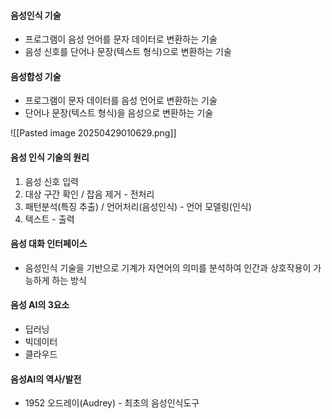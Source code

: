 #### 음성인식 기술
- 프로그램이 음성 언어를 문자 데이터로 변환하는 기술
- 음성 신호를 단어나 문장(텍스트 형식)으로 변환하는 기술

#### 음성합성 기술
- 프로그램이 문자 데이터를 음성 언어로 변환하는 기술
- 단어나 문장(텍스트 형식)을 음성으로 변환하는 기술

![[Pasted image 20250429010629.png]]

#### 음성 인식 기술의 원리
1. 음성 신호 입력
2. 대상 구간 확인 / 잡음 제거 - 전처리
3. 패턴분석(특징 추출) / 언어처리(음성인식) - 언어 모델링(인식)
4. 텍스트 - 출력

#### 음성 대화 인터페이스
- 음성인식 기술을 기반으로 기계가 자연어의 의미를 분석하여 인간과 상호작용이 가능하게 하는 방식

#### 음성 AI의 3요소
- 딥러닝
- 빅데이터
- 클라우드

#### 음성AI의 역사/발전
- 1952 오드레이(Audrey) - 최초의 음성인식도구